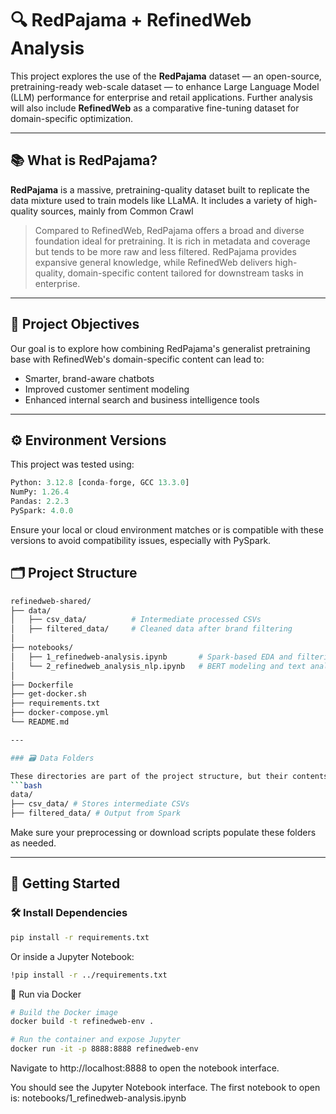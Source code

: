 # 🔍 RedPajama + RefinedWeb Analysis

This project explores the use of the **RedPajama** dataset — an open-source, pretraining-ready web-scale dataset — to enhance Large Language Model (LLM) performance for enterprise and retail applications. Further analysis will also include **RefinedWeb** as a comparative fine-tuning dataset for domain-specific optimization.

---

## 📚 What is RedPajama?

**RedPajama** is a massive, pretraining-quality dataset built to replicate the data mixture used to train models like LLaMA. It includes a variety of high-quality sources, mainly from Common Crawl

> Compared to RefinedWeb, RedPajama offers a broad and diverse foundation ideal for pretraining. It is rich in metadata and coverage but tends to be more raw and less filtered. RedPajama provides expansive general knowledge, while RefinedWeb delivers high-quality, domain-specific content tailored for downstream tasks in enterprise.

---

## 🎯 Project Objectives

Our goal is to explore how combining RedPajama's generalist pretraining base with RefinedWeb's domain-specific content can lead to:

- Smarter, brand-aware chatbots  
- Improved customer sentiment modeling  
- Enhanced internal search and business intelligence tools  

---

## ⚙️ Environment Versions

This project was tested using:

```python
Python: 3.12.8 [conda-forge, GCC 13.3.0]  
NumPy: 1.26.4  
Pandas: 2.2.3  
PySpark: 4.0.0
```
Ensure your local or cloud environment matches or is compatible with these versions to avoid compatibility issues, especially with PySpark.

## 🗂️ Project Structure
```bash
refinedweb-shared/
├── data/
│   ├── csv_data/          # Intermediate processed CSVs
│   ├── filtered_data/     # Cleaned data after brand filtering
│
├── notebooks/
│   ├── 1_refinedweb-analysis.ipynb       # Spark-based EDA and filtering
│   └── 2_refinedweb_analysis_nlp.ipynb   # BERT modeling and text analytics
│
├── Dockerfile
├── get-docker.sh
├── requirements.txt
├── docker-compose.yml
└── README.md

---

### 🗃️ Data Folders

These directories are part of the project structure, but their contents (e.g., `.csv`, `.parquet`) are excluded from version control via `.gitignore`. You will find `.gitkeep` files to preserve their presence in the repository:
```bash
data/
├── csv_data/ # Stores intermediate CSVs
├── filtered_data/ # Output from Spark
```

Make sure your preprocessing or download scripts populate these folders as needed.

---

## 🚀 Getting Started

### 🛠️ Install Dependencies

```bash
pip install -r requirements.txt
```
Or inside a Jupyter Notebook:
```bash
!pip install -r ../requirements.txt
```


🐳 Run via Docker
```bash
# Build the Docker image
docker build -t refinedweb-env .

# Run the container and expose Jupyter
docker run -it -p 8888:8888 refinedweb-env
```

Navigate to http://localhost:8888 to open the notebook interface.

You should see the Jupyter Notebook interface. The first notebook to open is:
notebooks/1_refinedweb-analysis.ipynb


